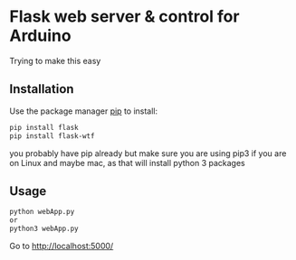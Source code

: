 # Flask web server & control for Arduino

Trying to make this easy

## Installation

Use the package manager [pip](https://pip.pypa.io/en/stable/) to install:

```bash
pip install flask
pip install flask-wtf
```
you probably have pip already but make sure you are using pip3 if you are on Linux and maybe mac, as that will install python 3 packages

## Usage

```bash
python webApp.py
or
python3 webApp.py
```
Go to [http://localhost:5000/](http://localhost:5000/)
